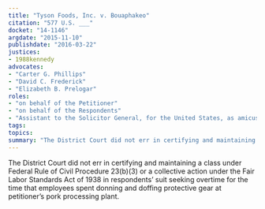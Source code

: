 ```yaml
---
title: "Tyson Foods, Inc. v. Bouaphakeo"
citation: "577 U.S. ___"
docket: "14-1146"
argdate: "2015-11-10"
publishdate: "2016-03-22"
justices:
- 1988kennedy
advocates:
- "Carter G. Phillips"
- "David C. Frederick"
- "Elizabeth B. Prelogar"
roles:
- "on behalf of the Petitioner"
- "on behalf of the Respondents"
- "Assistant to the Solicitor General, for the United States, as amicus curiae, supporting the Respondents"
tags:
topics:
summary: "The District Court did not err in certifying and maintaining a class under Federal Rule of Civil Procedure 23(b)(3) or a collective action under the Fair Labor Standards Act of 1938 in respondents’ suit seeking overtime for the time that employees spent donning and doffing protective gear at petitioner’s pork processing plant."
---
```

The District Court did not err in certifying and maintaining a class under Federal Rule of Civil Procedure 23(b)(3) or a collective action under the Fair Labor Standards Act of 1938 in respondents’ suit seeking overtime for the time that employees spent donning and doffing protective gear at petitioner’s pork processing plant.

